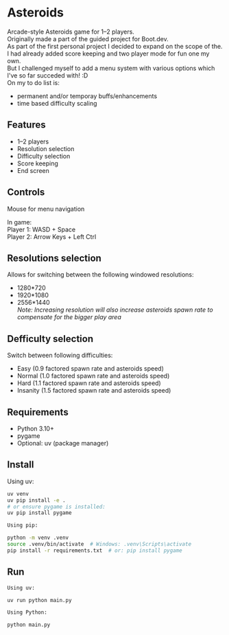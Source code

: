 # Asteroids

Arcade-style Asteroids game for 1–2 players.  
Originally made a part of the guided project for Boot.dev.  
As part of the first personal project I decided to expand on the scope of the.  
I had already added score keeping and two player mode for fun one my own.  
But I challenged myself to add a menu system with various options which I've so far succeded with! :D  
On my to do list is:
- permanent and/or temporay buffs/enhancements
- time based difficulty scaling

## Features
- 1–2 players
- Resolution selection
- Difficulty selection
- Score keeping
- End screen

## Controls
Mouse for menu navigation

In game:  
Player 1: WASD + Space  
Player 2: Arrow Keys + Left Ctrl  

## Resolutions selection
Allows for switching between the following windowed resolutions:
- 1280*720
- 1920*1080
- 2556*1440  
_Note: Increasing resolution will also increase asteroids spawn rate to compensate for the bigger play area_

## Defficulty selection
Switch between following difficulties:
- Easy (0.9 factored spawn rate and asteroids speed)
- Normal (1.0 factored spawn rate and asteroids speed)
- Hard (1.1 factored spawn rate and asteroids speed)
- Insanity (1.5 factored spawn rate and asteroids speed)

## Requirements
- Python 3.10+
- pygame
- Optional: uv (package manager)

## Install

Using uv:
```bash
uv venv
uv pip install -e .
# or ensure pygame is installed:
uv pip install pygame

Using pip:

python -m venv .venv
source .venv/bin/activate  # Windows: .venv\Scripts\activate
pip install -r requirements.txt  # or: pip install pygame
```

## Run
```bash
Using uv:

uv run python main.py 

Using Python:

python main.py



